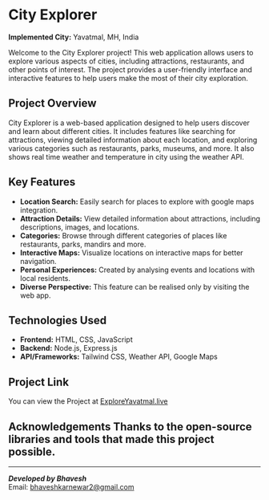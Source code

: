 # City Explorer
**Implemented City:** Yavatmal, MH, India

Welcome to the City Explorer project!
This web application allows users to explore various aspects of cities, including attractions, restaurants, and other points of interest. The project provides a user-friendly interface and interactive features to help users make the most of their city exploration.

## Project Overview

City Explorer is a web-based application designed to help users discover and learn about different cities. It includes features like searching for attractions, viewing detailed information about each location, and exploring various categories such as restaurants, parks, museums, and more. It also shows real time weather and temperature in city using the weather API.

## Key Features

- **Location Search:** Easily search for places to explore with google maps integration.
- **Attraction Details:** View detailed information about attractions, including descriptions, images, and locations.
- **Categories:** Browse through different categories of places like restaurants, parks, mandirs and more.
- **Interactive Maps:** Visualize locations on interactive maps for better navigation.
- **Personal Experiences:** Created  by analysing events and locations with local residents.
- **Diverse Perspective:** This feature can be realised only by visiting the web app.
  
## Technologies Used

- **Frontend:** HTML, CSS, JavaScript
- **Backend:** Node.js, Express.js
- **API/Frameworks:** Tailwind CSS, Weather API, Google Maps

## Project Link
You can view the Project at  <a href="https://exploreyavatmal.live/">ExploreYavatmal.live</a>

**Acknowledgements**
Thanks to the open-source libraries and tools that made this project possible.
---
---

**<i>Developed by Bhavesh</i>**
<br/>
Email: bhaveshkarnewar2@gmail.com
